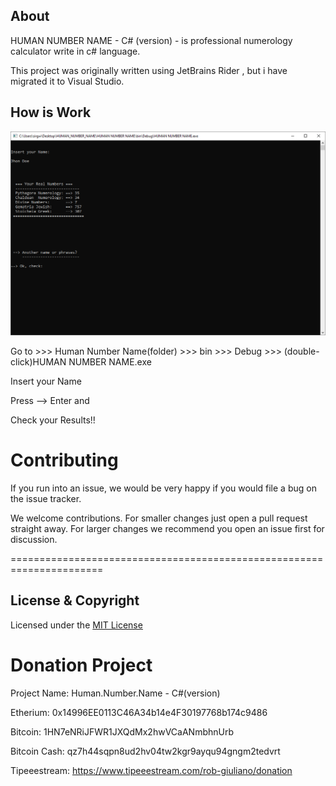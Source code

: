 About
------

HUMAN NUMBER NAME - C# (version) - is professional numerology calculator write in c# language.

This project was originally written using JetBrains Rider , but i have migrated it to Visual Studio.




How is Work
---------------------

![](images/1.png)


Go to >>> Human Number Name(folder) >>> bin >>> Debug >>> 
(double-click)HUMAN NUMBER NAME.exe

Insert your Name

Press --> Enter
and

Check your Results!!


Contributing
===============
If you run into an issue, we would be very happy if you would file a bug on the issue tracker.

We welcome contributions. For smaller changes just open a pull request straight away. For larger changes we recommend you open an issue first for discussion.


======================================================================


License & Copyright
--------------------

Licensed under the [MIT License](LICENSE)




Donation Project
================

Project Name: Human.Number.Name - C#(version)

Etherium: 0x14996EE0113C46A34b14e4F30197768b174c9486

Bitcoin: 1HN7eNRiJFWR1JXQdMx2hwVCaANmbhnUrb

Bitcoin Cash: qz7h44sqpn8ud2hv04tw2kgr9ayqu94gngm2tedvrt

Tipeeestream: https://www.tipeeestream.com/rob-giuliano/donation



